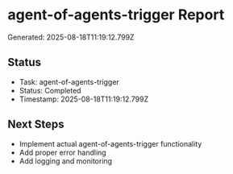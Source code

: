# agent-of-agents-trigger Report

Generated: 2025-08-18T11:19:12.799Z

## Status
- Task: agent-of-agents-trigger
- Status: Completed
- Timestamp: 2025-08-18T11:19:12.799Z

## Next Steps
- Implement actual agent-of-agents-trigger functionality
- Add proper error handling
- Add logging and monitoring
